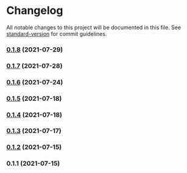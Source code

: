 # Changelog

All notable changes to this project will be documented in this file. See [standard-version](https://github.com/conventional-changelog/standard-version) for commit guidelines.

### [0.1.8](https://github.com/notGonim/Bookmark/compare/v0.1.7...v0.1.8) (2021-07-29)

### [0.1.7](https://github.com/notGonim/Bookmark/compare/v0.1.6...v0.1.7) (2021-07-28)

### [0.1.6](https://github.com/notGonim/Bookmark/compare/v0.1.5...v0.1.6) (2021-07-24)

### [0.1.5](https://github.com/notGonim/Bookmark/compare/v0.1.4...v0.1.5) (2021-07-18)

### [0.1.4](https://github.com/notGonim/Bookmark/compare/v0.1.3...v0.1.4) (2021-07-18)

### [0.1.3](https://github.com/notGonim/Bookmark/compare/v0.1.2...v0.1.3) (2021-07-17)

### [0.1.2](https://github.com/notGonim/Bookmark/compare/v0.1.1...v0.1.2) (2021-07-15)

### 0.1.1 (2021-07-15)
